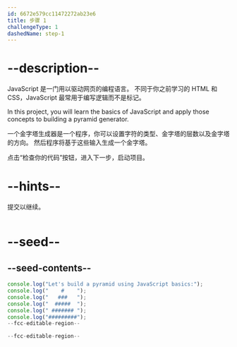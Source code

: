 ```yaml
---
id: 6672e579cc11472272ab23e6
title: 步骤 1
challengeType: 1
dashedName: step-1
---
```


# --description--


JavaScript 是一门用以驱动网页的编程语言。 不同于你之前学习的 HTML 和 CSS，JavaScript 最常用于编写逻辑而不是标记。

In this project, you will learn the basics of JavaScript and apply those concepts to building a pyramid generator.

一个金字塔生成器是一个程序，你可以设置字符的类型、金字塔的层数以及金字塔的方向。 然后程序将基于这些输入生成一个金字塔。

点击“检查你的代码”按钮，进入下一步，启动项目。

# --hints--

提交以继续。

```js

```

# --seed--

## --seed-contents--

```js
console.log("Let's build a pyramid using JavaScript basics:");
console.log("    #    ");
console.log("   ###   ");
console.log("  #####  ");
console.log(" ####### ");
console.log("#########");
--fcc-editable-region--

--fcc-editable-region--
```
